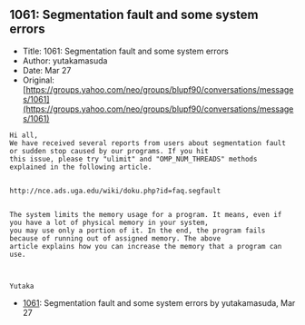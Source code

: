 ## 1061: Segmentation fault and some system errors

- Title: 1061: Segmentation fault and some system errors
- Author: yutakamasuda
- Date: Mar 27
- Original: [https://groups.yahoo.com/neo/groups/blupf90/conversations/messages/1061](https://groups.yahoo.com/neo/groups/blupf90/conversations/messages/1061)

```
Hi all,
We have received several reports from users about segmentation fault or sudden stop caused by our programs. If you hit
this issue, please try "ulimit" and "OMP_NUM_THREADS" methods explained in the following article.


http://nce.ads.uga.edu/wiki/doku.php?id=faq.segfault


The system limits the memory usage for a program. It means, even if you have a lot of physical memory in your system,
you may use only a portion of it. In the end, the program fails because of running out of assigned memory. The above
article explains how you can increase the memory that a program can use.



Yutaka
```

- [1061](1061.md): Segmentation fault and some system errors by yutakamasuda, Mar 27
